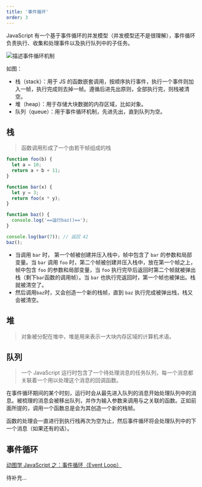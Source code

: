 ```yaml
---
title: '事件循环'
order: 3
---
```


<Alert>JavaScript 有一个基于事件循环的并发模型（并发模型还不是很理解），事件循环负责执行、收集和处理事件以及执行队列中的子任务。</Alert>

![描述事件循环机制](https://mdn.mozillademos.org/files/17124/The_Javascript_Runtime_Environment_Example.svg)

如图：

- 栈（stack）：用于 JS 的函数嵌套调用，按顺序执行事件，执行一个事件则加入一帧，执行完成则去掉一帧。遵循后进先出原则，全部执行完，则栈被清空。
- 堆（heap）：用于存储大块数据的内存区域，比如对象。
- 队列（queue）：用于事件循环机制，先进先出，直到队列为空。

## 栈

> 函数调用形成了一个由若干帧组成的栈

```js
function foo(b) {
  let a = 10;
  return a + b + 11;
}

function bar(x) {
  let y = 3;
  return foo(x * y);
}

function baz() {
  console.log('==运行baz()==');
}

console.log(bar(7)); // 返回 42
baz();
```

- 当调用 `bar` 时， 第一个帧被创建并压入栈中，帧中包含了 `bar` 的参数和局部变量。当 `bar` 调用 `foo` 时，第二个帧被创建并压入栈中，放在第一个帧之上，帧中包含 `foo` 的参数和局部变量，当 `foo` 执行完毕后返回时第二个帧就被弹出栈（剩下`bar`函数的调用帧）。当 `bar` 也执行完返回时，第一个帧也被弹出。栈就被清空了。
- 然后调用`baz`时，又会创造一个新的栈帧，直到 `baz` 执行完成被弹出栈，栈又会被清空。

## 堆

> 对象被分配在堆中，堆是用来表示一大块内存区域的计算机术语。

## 队列

> 一个 JavaScript 运行时包含了一个待处理消息的任务队列，每一个消息都关联着一个用以处理这个消息的回调函数。

在事件循环期间的某个时刻，运行时会从最先进入队列的消息开始处理队列中的消息。被梳理的消息会被移出队列，并作为输入参数来调用与之关联的函数。正如前面所提的，调用一个函数总是会为其创造一个新的栈帧。

函数的处理会一直进行到执行栈再次为空为止，然后事件循环将会处理队列中的下一个消息（如果还有的话）。

## 事件循环

[动图学 JavaScript 之：事件循环（Event Loop）](https://segmentfault.com/a/1190000021445387?utm_source=sf-related)

待补充...
